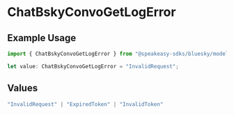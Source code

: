 # ChatBskyConvoGetLogError

## Example Usage

```typescript
import { ChatBskyConvoGetLogError } from "@speakeasy-sdks/bluesky/models/errors";

let value: ChatBskyConvoGetLogError = "InvalidRequest";
```

## Values

```typescript
"InvalidRequest" | "ExpiredToken" | "InvalidToken"
```